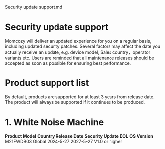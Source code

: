 Security update support.md

# Security update support

Momcozy will deliver an updated experience for you on a regular basis, including updated security patches. Several factors may affect the date you actually receive an update, e.g. device model, Sales country，operator variants etc. Users are reminded that all maintenance releases should be accepted as soon as possible for ensuring best performance.
# Product support list

By default, products are supported for at least 3 years from release date. The product will always be supported if it continues to be produced.
# 1. White Noise Machine

**Product Model**	**Country**	**Release Date**	**Security Update EOL**	**OS Version**
  M21FWDB03	        Global	    2024-5-27	        2027-5-27	              V1.0 or higher

